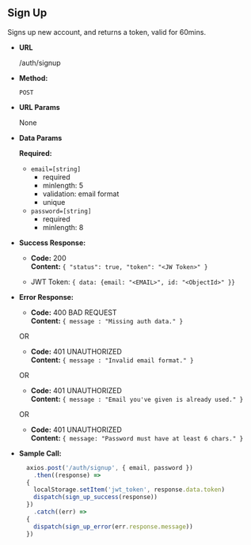**Sign Up**
----
  Signs up new account, and returns a token, valid for 60mins.

* **URL**

  /auth/signup

* **Method:**

  `POST`
  
*  **URL Params**

    None

* **Data Params**

    **Required:**

  * `email=[string]` 
    * required
    * minlength: 5
    * validation: email format
    * unique
  * `password=[string]`
    * required
    * minlength: 8

* **Success Response:**

  * **Code:** 200 <br />
    **Content:** `{ "status": true, "token": "<JW Token>" }`

  * JWT Token: `{ data: {email: "<EMAIL>", id: "<ObjectId>" }}`
 
* **Error Response:**

  * **Code:** 400 BAD REQUEST <br />
    **Content:** `{ message : "Missing auth data." }`

  OR

  * **Code:** 401 UNAUTHORIZED <br />
    **Content:** `{ message : "Invalid email format." }`

  OR

  * **Code:** 401 UNAUTHORIZED <br />
    **Content:** `{ message : "Email you've given is already used." }`

  OR

  * **Code:** 401 UNAUTHORIZED <br />
    **Content:** `{ message: "Password must have at least 6 chars." }`

* **Sample Call:**

  ```javascript
    axios.post('/auth/signup', { email, password })
      .then((response) =>
    {
      localStorage.setItem('jwt_token', response.data.token)
      dispatch(sign_up_success(response))
    })
      .catch((err) =>
    {
      dispatch(sign_up_error(err.response.message))
    })
  ```
